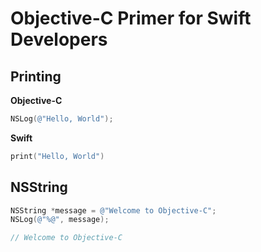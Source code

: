 # Objective-C Primer for Swift Developers

## Printing 

**Objective-C** 
```objective-c
NSLog(@"Hello, World");
```

**Swift** 
```swift 
print("Hello, World") 
```

## NSString

```objective-c
NSString *message = @"Welcome to Objective-C";
NSLog(@"%@", message);

// Welcome to Objective-C
```
